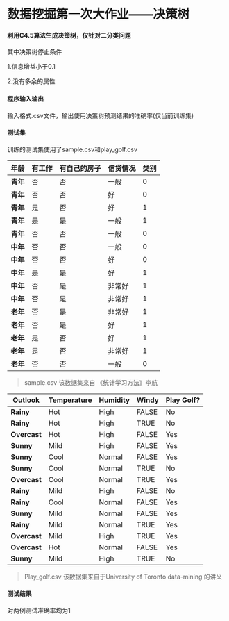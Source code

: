# 数据挖掘第一次大作业——决策树


#### 利用C4.5算法生成决策树，仅针对二分类问题

其中决策树停止条件

1.信息增益小于0.1

2.没有多余的属性



#### 程序输入输出

输入格式.csv文件，输出使用决策树预测结果的准确率(仅当前训练集)





#### 测试集

训练的测试集使用了sample.csv和play_golf.csv



| **年龄** | **有工作** | **有自己的房子** | **信贷情况** | **类别** |
| -------- | ---------- | ---------------- | ------------ | -------- |
| **青年** | 否         | 否               | 一般         | 0        |
| **青年** | 否         | 否               | 好           | 0        |
| **青年** | 是         | 否               | 好           | 1        |
| **青年** | 是         | 是               | 一般         | 1        |
| **青年** | 否         | 否               | 一般         | 0        |
| **中年** | 否         | 否               | 一般         | 0        |
| **中年** | 否         | 否               | 好           | 0        |
| **中年** | 是         | 是               | 好           | 1        |
| **中年** | 否         | 是               | 非常好       | 1        |
| **中年** | 否         | 是               | 非常好       | 1        |
| **老年** | 否         | 是               | 非常好       | 1        |
| **老年** | 否         | 是               | 好           | 1        |
| **老年** | 是         | 否               | 好           | 1        |
| **老年** | 是         | 否               | 非常好       | 1        |
| **老年** | 否         | 否               | 一般         | 0        |

> sample.csv 该数据集来自 《统计学习方法》李航



| **Outlook**  | **Temperature** | **Humidity** | **Windy** | **Play Golf?** |
| ------------ | --------------- | ------------ | --------- | -------------- |
| **Rainy**    | Hot             | High         | FALSE     | No             |
| **Rainy**    | Hot             | High         | TRUE      | No             |
| **Overcast** | Hot             | High         | FALSE     | Yes            |
| **Sunny**    | Mild            | High         | FALSE     | Yes            |
| **Sunny**    | Cool            | Normal       | FALSE     | Yes            |
| **Sunny**    | Cool            | Normal       | TRUE      | No             |
| **Overcast** | Cool            | Normal       | TRUE      | Yes            |
| **Rainy**    | Mild            | High         | FALSE     | No             |
| **Rainy**    | Cool            | Normal       | FALSE     | Yes            |
| **Sunny**    | Mild            | Normal       | FALSE     | Yes            |
| **Rainy**    | Mild            | Normal       | TRUE      | Yes            |
| **Overcast** | Mild            | High         | TRUE      | Yes            |
| **Overcast** | Hot             | Normal       | FALSE     | Yes            |
| **Sunny**    | Mild            | High         | TRUE      | No             |

> Play_golf.csv 该数据集来自于University of Toronto data-mining 的讲义



#### 测试结果

对两例测试准确率均为1